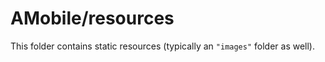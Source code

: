# AMobile/resources

This folder contains static resources (typically an `"images"` folder as well).
